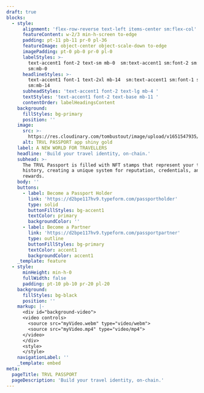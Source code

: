 ```yaml
---
draft: true
blocks:
  - style:
      alignment: 'flex-row-reverse text-left items-center sm:flex-col'
      featureContent: w-2/3 min-h-screen to-edge
      padding: pt-11 pb-11 pr-0 pl-36
      featureImage: object-center object-scale-down to-edge
      imagePadding: pt-0 pb-0 pr-0 pl-0
      labelStyles: >-
        text-accent1 font-2 text-sm mb-0  sm:text-accent1 sm:font-2 sm:text-xs
        sm:mb-0 
      headlineStyles: >-
        text-accent1 font-1 text-2xl mb-14  sm:text-accent1 sm:font-1 sm:text-xl
        sm:mb-14 
      subheadStyles: 'text-accent1 font-2 text-lg mb-4 '
      textStyles: 'text-accent1 font-2 text-base mb-11 '
      contentOrder: labelHeadingsContent
    background:
      fillStyles: bg-primary
      position: ''
    image:
      src: >-
        https://res.cloudinary.com/tombustout/image/upload/v1651547935/passport_img_uygam9.jpg
      alt: TRVL PASSPORT app shiny gold
    label: A NEW WORLD FOR TRAVELLERS
    headline: 'Build your travel identity, on-chain.'
    subhead: >-
      The TRVL Passport is filled with NFT stamps that represent your travel
      history, creating a unique system for reputation, credentials, and
      rewards.
    body: ''
    buttons:
      - label: Become a Passport Holder
        link: 'https://d2bpe117hv9.typeform.com/passportholder'
        type: solid
        buttonFillStyles: bg-accent1
        textColor: primary
        backgroundColor: ''
      - label: Become a Partner
        link: 'https://d2bpe117hv9.typeform.com/passportpartner'
        type: outline
        buttonFillStyles: bg-primary
        textColor: accent1
        backgroundColor: accent1
    _template: feature
  - style:
      minHeight: min-h-0
      fullWidth: false
      padding: pt-10 pb-10 pr-20 pl-20
    background:
      fillStyles: bg-black
      position: ''
    markup: |-
      <div id="background-video">
      <video controls>
        <source src="myVideo.webm" type="video/webm">
        <source src="myVideo.mp4" type="video/mp4">
      </video>
      </div>
      <style>
      </style>
    navigationLabel: ''
    _template: embed
meta:
  pageTitle: TRVL PASSPORT
  pageDescription: 'Build your travel identity, on-chain.'
---
```


